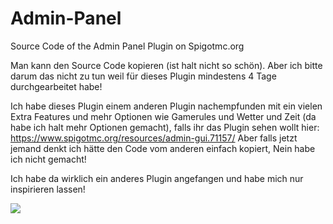 # Admin-Panel
Source Code of the Admin Panel Plugin on Spigotmc.org


Man kann den Source Code kopieren (ist halt nicht so schön).
Aber ich bitte darum das nicht zu tun weil für dieses Plugin mindestens 4 Tage durchgearbeitet habe!


Ich habe dieses Plugin einem anderen Plugin nachempfunden mit ein vielen Extra Features und mehr Optionen wie Gamerules und Wetter und Zeit (da habe ich halt mehr Optionen gemacht), falls ihr das Plugin sehen wollt hier: https://www.spigotmc.org/resources/admin-gui.71157/
Aber falls jetzt jemand denkt ich hätte den Code vom anderen einfach kopiert, Nein habe ich nicht gemacht!


Ich habe da wirklich ein anderes Plugin angefangen und habe mich nur inspirieren lassen!


[![](https://jitci.com/gh/HappyBavarian07/Admin-Panel/svg)](https://jitci.com/gh/HappyBavarian07/Admin-Panel)
